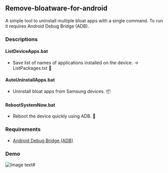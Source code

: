 ## Remove-bloatware-for-android
A simple tool to uninstall multiple bloat apps with a single command. To run it requires Android Debug Bridge (ADB).

### Descriptions

#### ListDeviceApps.bat
* Save list of names of applications installed on the device. -> ListPackages.txt :page_facing_up:
#### AutoUninstallApps.bat
* Uninstall bloat apps from Samsung devices. :package:
#### RebootSystemNow.bat
* Reboot the device quickly using ADB. :repeat:

### Requirements
* [Android Debug Bridge (ADB)](https://developer.android.com/studio/releases/platform-tools)

### Demo
![Image text](/screenshot.png)#

